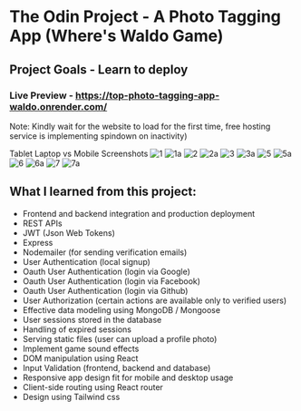 # The Odin Project - A Photo Tagging App (Where's Waldo Game)
## Project Goals - Learn to deploy 
### Live Preview - https://top-photo-tagging-app-waldo.onrender.com/
Note: Kindly wait for the website to load for the first time,
free hosting service is implementing spindown on inactivity)

Tablet Laptop vs Mobile Screenshots
![1](https://github.com/iamwesofph/top-photo-tagging-app/assets/121594156/645b6db7-99a6-4204-9636-83b8e017933b)
![1a](https://github.com/iamwesofph/top-photo-tagging-app/assets/121594156/19dec7de-af47-4666-be9c-5088395c19fb)
![2](https://github.com/iamwesofph/top-photo-tagging-app/assets/121594156/0613c09c-bde0-4d9a-8165-00d376c37b4f)
![2a](https://github.com/iamwesofph/top-photo-tagging-app/assets/121594156/c4ccb6ac-1b33-4517-943f-b388616841b9)
![3](https://github.com/iamwesofph/top-photo-tagging-app/assets/121594156/f89de346-9467-4d90-86d9-135f977331c0)
![3a](https://github.com/iamwesofph/top-photo-tagging-app/assets/121594156/6c27579c-89e3-41ba-86e7-e6dbbac25aec)
![5](https://github.com/iamwesofph/top-photo-tagging-app/assets/121594156/f8f82d7e-7501-4fe5-b447-13732a598bca)
![5a](https://github.com/iamwesofph/top-photo-tagging-app/assets/121594156/c9d52a6c-e232-404d-b8ee-b1daf92738ea)
![6](https://github.com/iamwesofph/top-photo-tagging-app/assets/121594156/15f1450d-362d-4024-97ac-43f2bc7cbe57)
![6a](https://github.com/iamwesofph/top-photo-tagging-app/assets/121594156/702c209f-c604-4feb-a239-a3659abe3073)
![7](https://github.com/iamwesofph/top-photo-tagging-app/assets/121594156/0bce76e7-fa4b-47db-84dd-96cdc5faff77)
![7a](https://github.com/iamwesofph/top-photo-tagging-app/assets/121594156/9759e2a1-2992-4a54-9c44-f105c1deb38c)

## What I learned from this project:
- Frontend and backend integration and production deployment
- REST APIs
- JWT (Json Web Tokens)
- Express
- Nodemailer (for sending verification emails)
- User Authentication (local signup)
- Oauth User Authentication (login via Google)
- Oauth User Authentication (login via Facebook)
- Oauth User Authentication (login via Github)
- User Authorization (certain actions are available only to verified users)
- Effective data modeling using MongoDB / Mongoose
- User sessions stored in the database
- Handling of expired sessions
- Serving static files (user can upload a profile photo)
- Implement game sound effects
- DOM manipulation using React
- Input Validation (frontend, backend and database)
- Responsive app design fit for mobile and desktop usage
- Client-side routing using React router
- Design using Tailwind css 


